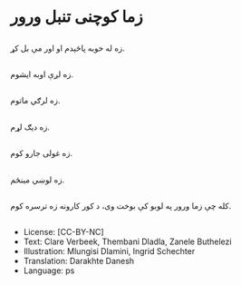 # زما کوچنی تنبل ورور

##
زه له خوبه پاڅېدم او اور مې بل کړ.

##
زه لږې اوبه ایشوم.

##
زه لرګي ماتوم.

##
زه دیګ لړم.

##
زه غولی جارو کوم.

##
زه لوښي مینځم.

##
کله چې زما ورور په لوبو کې بوخت وی، د کور کارونه زه ترسره کوم.

##
* License: [CC-BY-NC]
* Text: Clare Verbeek, Thembani Dladla, Zanele Buthelezi
* Illustration: Mlungisi Dlamini, Ingrid Schechter
* Translation: Darakhte Danesh
* Language: ps
